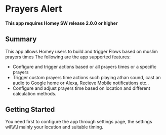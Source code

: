 ﻿# Prayers Alert
 
#### This app requires Homey SW release 2.0.0 or higher

## Summary
This app allows Homey users to build and trigger Flows based on muslim prayers times
The following are the app supported features:
* Configure and trigger actions based or all prayers times or a specific prayers
* Trigger custom prayers time actions such playing athan sound, cast an audio to Google home or Alexa, Recieve Mobile notifications etc..
* Configure and adjust prayers time based on location and different calculation methods.
## Getting Started
You need first to configure the app through settings page, the settings wil\\\\\\\l mainly your location and suitable timing.
